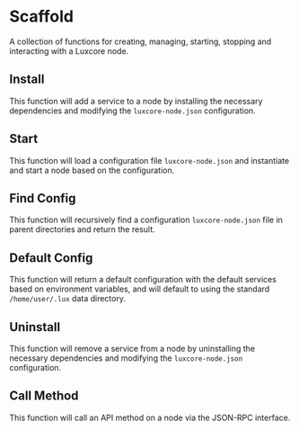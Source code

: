 # Scaffold
A collection of functions for creating, managing, starting, stopping and interacting with a Luxcore node.

## Install
This function will add a service to a node by installing the necessary dependencies and modifying the `luxcore-node.json` configuration.

## Start
This function will load a configuration file `luxcore-node.json` and instantiate and start a node based on the configuration.

## Find Config
This function will recursively find a configuration `luxcore-node.json` file in parent directories and return the result.

## Default Config
This function will return a default configuration with the default services based on environment variables, and will default to using the standard `/home/user/.lux` data directory.

## Uninstall
This function will remove a service from a node by uninstalling the necessary dependencies and modifying the `luxcore-node.json` configuration.

## Call Method
This function will call an API method on a node via the JSON-RPC interface.

